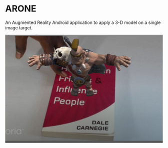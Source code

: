# ARONE
An Augmented Reality Android application to apply a 3-D model on a single image target.

<img src="https://github.com/Ishan-001/ARONE/blob/master/barbarian.png" />

